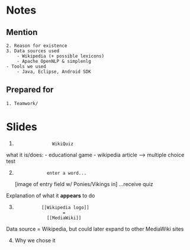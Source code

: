 # Notes


## Mention

    2. Reason for existence
    3. Data sources used
        - Wikipedia (+ possible lexicons)
        - Apache OpenNLP & simplenlg
    - Tools we used
        - Java, Eclipse, Android SDK


## Prepared for

    1. Teamwork/


# Slides
1.                   WikiQuiz

what it is/does:
    - educational game
    - wikipedia article --> multiple choice test


2.                 enter a word...
     [image of entry field w/ Ponies/Vikings in]
                  ...receive quiz

Explanation of what it **appears** to do


3.               [[Wikipedia logo]]
                         =
                   [[MediaWiki]]

Data source = Wikipedia, but could later expand to other MediaWiki sites


4. Why we chose it
